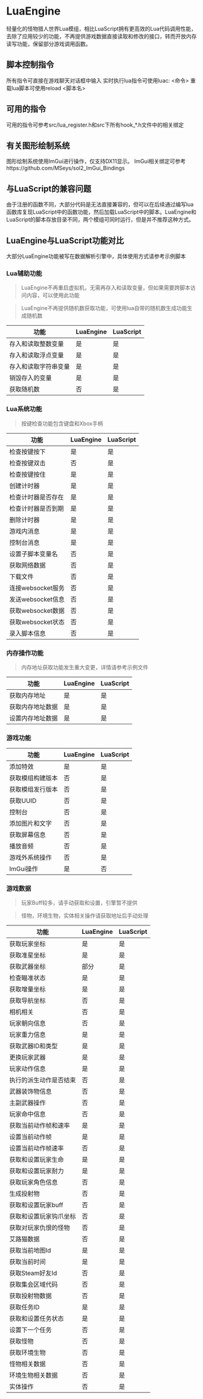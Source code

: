# LuaEngine

轻量化的怪物猎人世界Lua模组，相比LuaScript拥有更高效的Lua代码调用性能，去除了应用较少的功能，不再提供游戏数据直接读取和修改的接口，转而开放内存读写功能，保留部分游戏调用函数。



## 脚本控制指令

所有指令可直接在游戏聊天对话框中输入
实时执行lua指令可使用luac: <命令>
重载lua脚本可使用reload <脚本名>



## 可用的指令

可用的指令可参考src/lua_register.h和src下所有hook_*.h文件中的相关绑定




## 有关图形绘制系统

图形绘制系统使用ImGui进行操作，仅支持DX11显示。
ImGui相关绑定可参考https://github.com/MSeys/sol2_ImGui_Bindings



## 与LuaScript的兼容问题

由于注册的函数不同，大部分代码是无法直接兼容的，但可以在后续通过编写lua函数库复现LuaScript中的函数功能，然后加载LuaScript中的脚本。LuaEngine和LuaScript的脚本存放目录不同，两个模组可同时运行，但是并不推荐这种方式。



## LuaEngine与LuaScript功能对比
大部分LuaEngine功能被写在数据解析引擎中，具体使用方式请参考示例脚本

### Lua辅助功能

> LuaEngine不再重启虚拟机，无需再存入和读取变量，但如果需要跨脚本访问内容，可以使用此功能

> LuaEngine不再提供随机数获取功能，可使用lua自带的随机数生成功能生成随机数

|功能|LuaEngine|LuaScript|
|--|--|--|
| 存入和读取整数变量 | 是 | 是 |
| 存入和读取浮点变量 | 是 | 是 |
| 存入和读取字符串变量 | 是 | 是 |
| 销毁存入的变量 | 是 | 是 |
| 获取随机数 | 否 | 是 |

### Lua系统功能

> 按键检查功能包含键盘和Xbox手柄

|功能|LuaEngine|LuaScript|
|--|--|--|
| 检查按键按下 | 是 | 是 |
| 检查按键双击 | 否 | 是 |
| 检查按键按住 | 是 | 是 |
| 创建计时器 | 是 | 是 |
| 检查计时器是否存在 | 是 | 是 |
| 检查计时器是否到期 | 是 | 是 |
| 删除计时器 | 是 | 是 |
| 游戏内消息 | 是 | 是 |
| 控制台消息 | 是 | 是 |
| 设置子脚本变量名 | 否 | 是 |
| 获取网络数据 | 否 | 是 |
| 下载文件 | 否 | 是 |
| 连接websocket服务 | 否 | 是 |
| 发送websocket信息 | 否 | 是 |
| 获取websocket数据 | 否 | 是 |
| 获取websocket状态 | 否 | 是 |
| 录入脚本信息 | 否 | 是 |


### 内存操作功能

> 内存地址获取功能发生重大变更，详情请参考示例文件

|功能|LuaEngine|LuaScript|
|--|--|--|
| 获取内存地址 | 是 | 是 |
| 获取内存地址数据 | 是 | 是 |
| 设置内存地址数据 | 是 | 是 |

### 游戏功能

|功能|LuaEngine|LuaScript|
|--|--|--|
| 添加特效 | 是 | 是 |
| 获取模组构建版本 | 否 | 是 |
| 获取模组发行版本 | 否 | 是 |
| 获取UUID | 否 | 是 |
| 控制台 | 否 | 是 |
| 添加图片和文字 | 否 | 是 |
| 获取屏幕信息 | 否 | 是 |
| 播放音频 | 否 | 是 |
| 游戏外系统操作 | 否 | 是 |
| ImGui操作 | 是 | 否 |

### 游戏数据

> 玩家Buff较多，请手动获取和设置，引擎暂不提供

> 怪物，环境生物，实体相关操作请获取地址后手动处理

|功能|LuaEngine|LuaScript|
|--|--|--|
| 获取玩家坐标 | 是 | 是 |
| 获取准星坐标 | 是 | 是 |
| 获取武器坐标 | 部分 | 是 |
| 检查瞄准状态 | 是 | 是 |
| 获取增量坐标 | 是 | 是 |
| 获取导航坐标 | 否 | 是 |
| 相机相关 | 否 | 是 |
| 玩家朝向信息 | 否 | 是 |
| 玩家重力信息 | 是 | 是 |
| 获取武器ID和类型 | 是 | 是 |
| 更换玩家武器 | 是 | 是 |
| 玩家动作信息 | 是 | 是 |
| 执行的派生动作是否结束 | 否 | 是 |
| 武器装饰物信息 | 否 | 是 |
| 主副武器操作 | 否 | 是 |
| 玩家命中信息 | 否 | 是 |
| 获取当前动作帧和速率 | 是 | 是 |
| 设置当前动作帧 | 是 | 是 |
| 设置当前动作帧速率 | 否 | 是 |
| 获取和设置玩家生命 | 是 | 是 |
| 获取和设置玩家耐力 | 是 | 是 |
| 获取玩家角色信息 | 否 | 是 |
| 生成投射物 | 否 | 是 |
| 获取和设置玩家buff | 否 | 是 |
| 获取和设置玩家钩爪坐标 | 否 | 是 |
| 获取对玩家仇恨的怪物 | 否 | 是 |
| 艾路猫数据 | 否 | 是 |
| 获取当前地图Id | 是 | 是 |
| 获取当前时间 | 是 | 是 |
| 获取Steam好友Id | 否 | 是 |
| 获取集会区域代码 | 否 | 是 |
| 获取投射物数据 | 否 | 是 |
| 获取任务ID | 是 | 是 |
| 获取和设置任务状态 | 是 | 是 |
| 设置下一个任务 | 否 | 是 |
| 获取怪物 | 否 | 是 |
| 获取环境生物 | 否 | 是 |
| 怪物相关数据 | 否 | 是 |
| 环境生物相关数据 | 否 | 是 |
| 实体操作 | 否 | 是 |